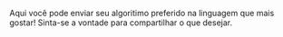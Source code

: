 Aqui você pode enviar seu algoritimo preferido na linguagem que mais gostar! Sinta-se a vontade para compartilhar o que desejar.
